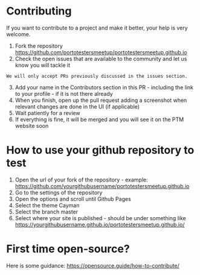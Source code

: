 
# Contributing

If you want to contribute to a project and make it better, your help is very welcome.

1. Fork the repository https://github.com/portotestersmeetup/portotestersmeetup.github.io
2. Check the open issues that are available to the community and let us know you will tackle it

```
We will only accept PRs previously discussed in the issues section.
```

3. Add your name in the Contributors section in this PR - including the link to your profile - if it is not there already
4. When you finish, open up the pull request adding a screenshot when relevant changes are done in the UI (if applicable)
5. Wait patiently for a review
6. If everything is fine, it will be merged and you will see it on the PTM website soon

# How to use your github repository to test

1. Open the url of your fork of the repository - example: https://github.com/yourgithubusername/portotestersmeetup.github.io
2. Go to the settings of the repository
3. Open the options and scroll until Github Pages
4. Select the theme Cayman 
5. Select the branch master
6. Select where your site is published - should be under something like https://yourgithubusername.github.io/portotestersmeetup.github.io/

# First time open-source?

Here is some guidance: https://opensource.guide/how-to-contribute/
